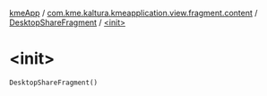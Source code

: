 [kmeApp](../../index.md) / [com.kme.kaltura.kmeapplication.view.fragment.content](../index.md) / [DesktopShareFragment](index.md) / [&lt;init&gt;](./-init-.md)

# &lt;init&gt;

`DesktopShareFragment()`
